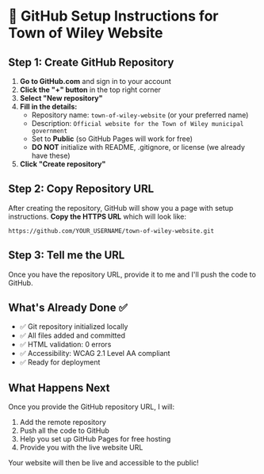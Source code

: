 # 🚀 GitHub Setup Instructions for Town of Wiley Website

## Step 1: Create GitHub Repository

1. **Go to GitHub.com** and sign in to your account
2. **Click the "+" button** in the top right corner
3. **Select "New repository"**
4. **Fill in the details:**
   - Repository name: `town-of-wiley-website` (or your preferred name)
   - Description: `Official website for the Town of Wiley municipal government`
   - Set to **Public** (so GitHub Pages will work for free)
   - **DO NOT** initialize with README, .gitignore, or license (we already have
     these)
5. **Click "Create repository"**

## Step 2: Copy Repository URL

After creating the repository, GitHub will show you a page with setup
instructions. **Copy the HTTPS URL** which will look like:

```
https://github.com/YOUR_USERNAME/town-of-wiley-website.git
```

## Step 3: Tell me the URL

Once you have the repository URL, provide it to me and I'll push the code to
GitHub.

## What's Already Done ✅

- ✅ Git repository initialized locally
- ✅ All files added and committed
- ✅ HTML validation: 0 errors
- ✅ Accessibility: WCAG 2.1 Level AA compliant
- ✅ Ready for deployment

## What Happens Next

Once you provide the GitHub repository URL, I will:

1. Add the remote repository
2. Push all the code to GitHub
3. Help you set up GitHub Pages for free hosting
4. Provide you with the live website URL

Your website will then be live and accessible to the public!

